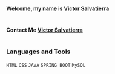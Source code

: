 #### Welcome, my name is Victor Salvatierra

#

#### Contact Me [Victor Salvatierra](linkedin.com/in/victor-salvatierra-910a88211)

#
### Languages and Tools

<div width= "300px" height="300px" background = "green"></div>
<code>HTML</code>
<code>CSS</code>
<code>JAVA</code>
<code>SPRING BOOT</code>
<code>MySQL</code>

